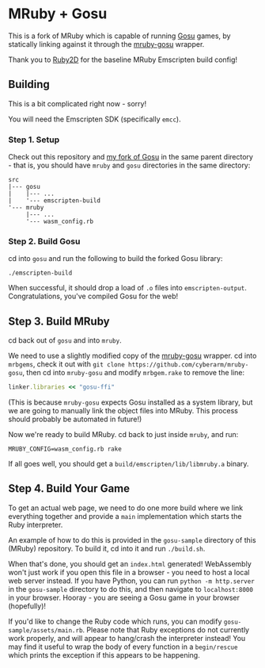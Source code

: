 # MRuby + Gosu

This is a fork of MRuby which is capable of running [Gosu](https://github.com/gosu/gosu) games, by
statically linking against it through the [mruby-gosu](https://github.com/cyberarm/mruby-gosu)
wrapper.

Thank you to [Ruby2D](https://github.com/ruby2d/ruby2d) for the baseline MRuby Emscripten build
config!

## Building

This is a bit complicated right now - sorry!

You will need the Emscripten SDK (specifically `emcc`).

### Step 1. Setup

Check out this repository and [my fork of Gosu](https://github.com/AaronC81/gosu) in the same
parent directory - that is, you should have `mruby` and `gosu` directories in the same directory:

```
src
|--- gosu
|    |--- ...
|    '--- emscripten-build
'--- mruby
     |--- ...
     '--- wasm_config.rb
```

### Step 2. Build Gosu

cd into `gosu` and run the following to build the forked Gosu library:

```
./emscripten-build
```

When successful, it should drop a load of `.o` files into `emscripten-output`. Congratulations,
you've compiled Gosu for the web!

## Step 3. Build MRuby

cd back out of `gosu` and into `mruby`.

We need to use a slightly modified copy of the [mruby-gosu](https://github.com/cyberarm/mruby-gosu)
wrapper. cd into `mrbgems`, check it out with `git clone https://github.com/cyberarm/mruby-gosu`,
then cd into `mruby-gosu` and modify `mrbgem.rake` to remove the line:

```ruby
linker.libraries << "gosu-ffi"
```

(This is because `mruby-gosu` expects Gosu installed as a system library, but we are going to
manually link the object files into MRuby. This process should probably be automated in future!)

Now we're ready to build MRuby. cd back to just inside `mruby`, and run:

```
MRUBY_CONFIG=wasm_config.rb rake
```

If all goes well, you should get a `build/emscripten/lib/libmruby.a` binary.

## Step 4. Build Your Game

To get an actual web page, we need to do one more build where we link everything together and 
provide a `main` implementation which starts the Ruby interpreter.

An example of how to do this is provided in the `gosu-sample` directory of this (MRuby) repository.
To build it, cd into it and run `./build.sh`.

When that's done, you should get an `index.html` generated! WebAssembly won't just work if you open
this file in a browser - you need to host a local web server instead. If you have Python, you
can run `python -m http.server` in the `gosu-sample` directory to do this, and then navigate to
`localhost:8000` in your browser. Hooray - you are seeing a Gosu game in your browser (hopefully)!

If you'd like to change the Ruby code which runs, you can modify `gosu-sample/assets/main.rb`.
Please note that Ruby exceptions do not currently work properly, and will appear to hang/crash the
interpreter instead! You may find it useful to wrap the body of every function in a `begin/rescue`
which prints the exception if this appears to be happening.
